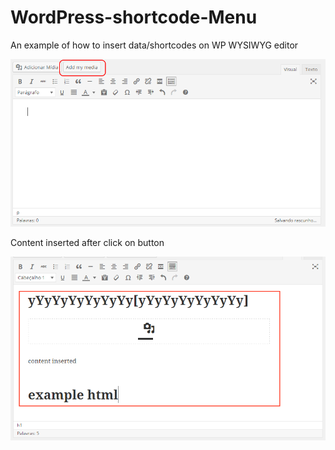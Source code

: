 # WordPress-shortcode-Menu
An example of how to insert data/shortcodes on WP WYSIWYG editor

<img alt="@tiagofabre" src="https://raw.githubusercontent.com/tiagofabre/WordPress-shortcode-Menu/b5254f1ffc27fa4b660806caf0b0f3b1aa813df3/Readme/button.PNG">

Content inserted after click on button

<img alt="@tiagofabre" src="https://raw.githubusercontent.com/tiagofabre/WordPress-shortcode-Menu/f36d29ab4c129229c07f1db89d1b9ce4ba057b52/Readme/content.PNG">
